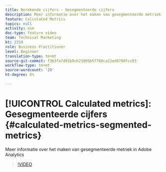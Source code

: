 ```yaml
---
title: Berekende cijfers - Gesegmenteerde cijfers
description: Meer informatie over het maken van gesegmenteerde metriek in Adobe Analytics
feature: Calculated Metrics
topics: null
activity: use
doc-type: feature video
team: Technical Marketing
kt: 2319
role: Business Practitioner
level: Beginner
translation-type: tm+mt
source-git-commit: f3b3fa7d91b0cb21005b57768ca23ed6700fcc03
workflow-type: tm+mt
source-wordcount: '29'
ht-degree: 6%

---
```



# [!UICONTROL Calculated metrics]: Gesegmenteerde cijfers  {#calculated-metrics-segmented-metrics}

Meer informatie over het maken van gesegmenteerde metriek in Adobe Analytics

>[!VIDEO](https://video.tv.adobe.com/v/25409/?quality=12)
